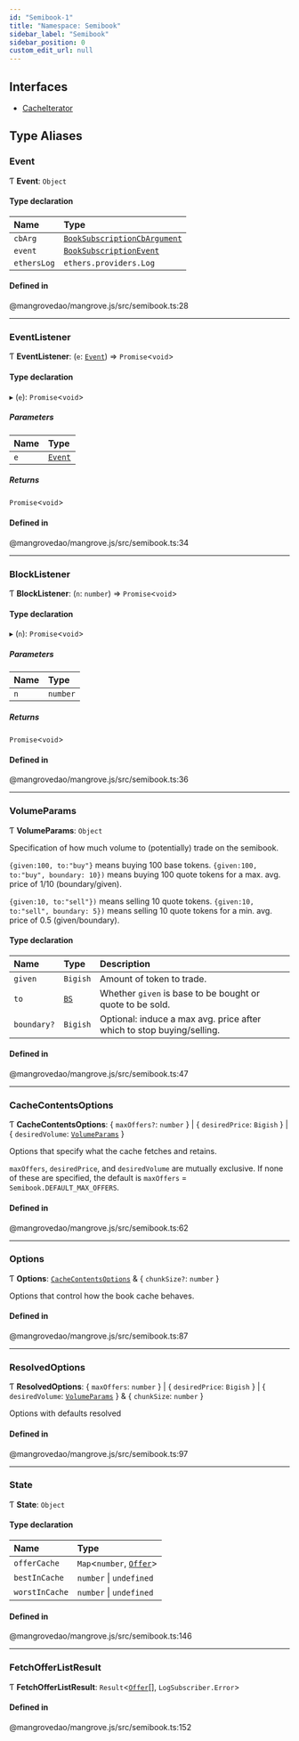 ```yaml
---
id: "Semibook-1"
title: "Namespace: Semibook"
sidebar_label: "Semibook"
sidebar_position: 0
custom_edit_url: null
---
```


## Interfaces

- [CacheIterator](../interfaces/Semibook-1.CacheIterator.md)

## Type Aliases

### <a id="event" name="event"></a> Event

Ƭ **Event**: `Object`

#### Type declaration

| Name | Type |
| :------ | :------ |
| `cbArg` | [`BookSubscriptionCbArgument`](Market-1.md#booksubscriptioncbargument) |
| `event` | [`BookSubscriptionEvent`](Market-1.md#booksubscriptionevent) |
| `ethersLog` | `ethers.providers.Log` |

#### Defined in

@mangrovedao/mangrove.js/src/semibook.ts:28

___

### <a id="eventlistener" name="eventlistener"></a> EventListener

Ƭ **EventListener**: (`e`: [`Event`](Semibook-1.md#event)) => `Promise`<`void`\>

#### Type declaration

▸ (`e`): `Promise`<`void`\>

##### Parameters

| Name | Type |
| :------ | :------ |
| `e` | [`Event`](Semibook-1.md#event) |

##### Returns

`Promise`<`void`\>

#### Defined in

@mangrovedao/mangrove.js/src/semibook.ts:34

___

### <a id="blocklistener" name="blocklistener"></a> BlockListener

Ƭ **BlockListener**: (`n`: `number`) => `Promise`<`void`\>

#### Type declaration

▸ (`n`): `Promise`<`void`\>

##### Parameters

| Name | Type |
| :------ | :------ |
| `n` | `number` |

##### Returns

`Promise`<`void`\>

#### Defined in

@mangrovedao/mangrove.js/src/semibook.ts:36

___

### <a id="volumeparams" name="volumeparams"></a> VolumeParams

Ƭ **VolumeParams**: `Object`

Specification of how much volume to (potentially) trade on the semibook.

`{given:100, to:"buy"}` means buying 100 base tokens.
`{given:100, to:"buy", boundary: 10})` means buying 100 quote tokens for a max. avg. price of 1/10 (boundary/given).

`{given:10, to:"sell"})` means selling 10 quote tokens.
`{given:10, to:"sell", boundary: 5})` means selling 10 quote tokens for a min. avg. price of 0.5 (given/boundary).

#### Type declaration

| Name | Type | Description |
| :------ | :------ | :------ |
| `given` | `Bigish` | Amount of token to trade. |
| `to` | [`BS`](Market-1.md#bs) | Whether `given` is base to be bought or quote to be sold. |
| `boundary?` | `Bigish` | Optional: induce a max avg. price after which to stop buying/selling. |

#### Defined in

@mangrovedao/mangrove.js/src/semibook.ts:47

___

### <a id="cachecontentsoptions" name="cachecontentsoptions"></a> CacheContentsOptions

Ƭ **CacheContentsOptions**: { `maxOffers?`: `number`  } \| { `desiredPrice`: `Bigish`  } \| { `desiredVolume`: [`VolumeParams`](Semibook-1.md#volumeparams)  }

Options that specify what the cache fetches and retains.

`maxOffers`, `desiredPrice`, and `desiredVolume` are mutually exclusive.
If none of these are specified, the default is `maxOffers` = `Semibook.DEFAULT_MAX_OFFERS`.

#### Defined in

@mangrovedao/mangrove.js/src/semibook.ts:62

___

### <a id="options" name="options"></a> Options

Ƭ **Options**: [`CacheContentsOptions`](Semibook-1.md#cachecontentsoptions) & { `chunkSize?`: `number`  }

Options that control how the book cache behaves.

#### Defined in

@mangrovedao/mangrove.js/src/semibook.ts:87

___

### <a id="resolvedoptions" name="resolvedoptions"></a> ResolvedOptions

Ƭ **ResolvedOptions**: { `maxOffers`: `number`  } \| { `desiredPrice`: `Bigish`  } \| { `desiredVolume`: [`VolumeParams`](Semibook-1.md#volumeparams)  } & { `chunkSize`: `number`  }

Options with defaults resolved

#### Defined in

@mangrovedao/mangrove.js/src/semibook.ts:97

___

### <a id="state" name="state"></a> State

Ƭ **State**: `Object`

#### Type declaration

| Name | Type |
| :------ | :------ |
| `offerCache` | `Map`<`number`, [`Offer`](Market-1.md#offer)\> |
| `bestInCache` | `number` \| `undefined` |
| `worstInCache` | `number` \| `undefined` |

#### Defined in

@mangrovedao/mangrove.js/src/semibook.ts:146

___

### <a id="fetchofferlistresult" name="fetchofferlistresult"></a> FetchOfferListResult

Ƭ **FetchOfferListResult**: `Result`<[`Offer`](Market-1.md#offer)[], `LogSubscriber.Error`\>

#### Defined in

@mangrovedao/mangrove.js/src/semibook.ts:152
